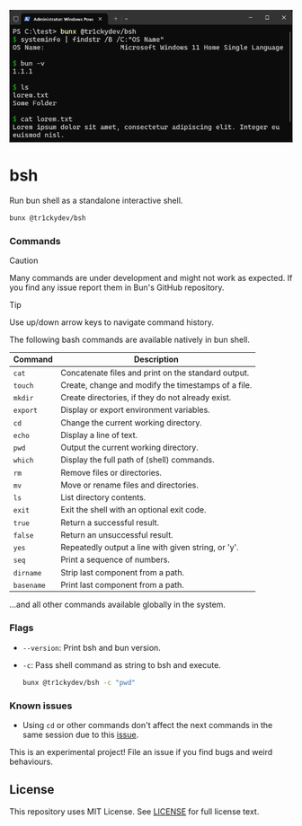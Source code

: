 ![](terminal.png)

# bsh

Run bun shell as a standalone interactive shell.

```bash
bunx @tr1ckydev/bsh
```



### Commands

> [!CAUTION] 
> Many commands are under development and might not work as expected. If you find any issue report them in Bun's GitHub repository.

> [!TIP] 
> Use up/down arrow keys to navigate command history.

The following bash commands are available natively in bun shell.

| Command    | Description                                         |
| ---------- | --------------------------------------------------- |
| `cat`      | Concatenate files and print on the standard output. |
| `touch`    | Create, change and modify the timestamps of a file. |
| `mkdir`    | Create directories, if they do not already exist.   |
| `export`   | Display or export environment variables.            |
| `cd`       | Change the current working directory.               |
| `echo`     | Display a line of text.                             |
| `pwd`      | Output the current working directory.               |
| `which`    | Display the full path of (shell) commands.          |
| `rm`       | Remove files or directories.                        |
| `mv`       | Move or rename files and directories.               |
| `ls`       | List directory contents.                            |
| `exit`     | Exit the shell with an optional exit code.          |
| `true`     | Return a successful result.                         |
| `false`    | Return an unsuccessful result.                      |
| `yes`      | Repeatedly output a line with given string, or 'y'. |
| `seq`      | Print a sequence of numbers.                        |
| `dirname`  | Strip last component from a path.                   |
| `basename` | Print last component from a path.                   |

...and all other commands available globally in the system.


### Flags

- `--version`: Print bsh and bun version.

- `-c`: Pass shell command as string to bsh and execute.

  ```bash
  bunx @tr1ckydev/bsh -c "pwd"
  ```

### Known issues

- Using `cd` or other commands don't affect the next commands in the same session due to this [issue](https://github.com/oven-sh/bun/issues/9893).

This is an experimental project! File an issue if you find bugs and weird behaviours.



## License

This repository uses MIT License. See [LICENSE](https://github.com/tr1ckydev/bsh/blob/main/LICENSE) for full license text.
